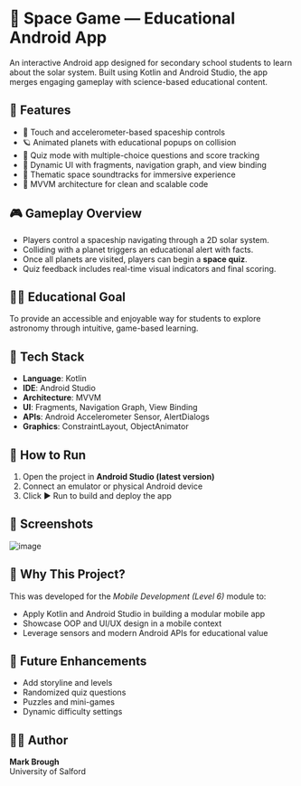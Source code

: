 # 🌌 Space Game — Educational Android App

An interactive Android app designed for secondary school students to learn about the solar system. Built using Kotlin and Android Studio, the app merges engaging gameplay with science-based educational content.

## 📱 Features

- 🚀 Touch and accelerometer-based spaceship controls
- 🪐 Animated planets with educational popups on collision
- 🧠 Quiz mode with multiple-choice questions and score tracking
- 🎨 Dynamic UI with fragments, navigation graph, and view binding
- 🎵 Thematic space soundtracks for immersive experience
- 📐 MVVM architecture for clean and scalable code

## 🎮 Gameplay Overview

- Players control a spaceship navigating through a 2D solar system.
- Colliding with a planet triggers an educational alert with facts.
- Once all planets are visited, players can begin a **space quiz**.
- Quiz feedback includes real-time visual indicators and final scoring.

## 🧑‍🏫 Educational Goal

To provide an accessible and enjoyable way for students to explore astronomy through intuitive, game-based learning.

## 🔧 Tech Stack

- **Language**: Kotlin
- **IDE**: Android Studio
- **Architecture**: MVVM
- **UI**: Fragments, Navigation Graph, View Binding
- **APIs**: Android Accelerometer Sensor, AlertDialogs
- **Graphics**: ConstraintLayout, ObjectAnimator

## 🚀 How to Run

1. Open the project in **Android Studio (latest version)**
2. Connect an emulator or physical Android device
3. Click ▶️ Run to build and deploy the app

## 📸 Screenshots

![image](https://github.com/user-attachments/assets/b1b955ec-9819-46d2-8e62-2f2174a5891a)


## 🧠 Why This Project?

This was developed for the *Mobile Development (Level 6)* module to:
- Apply Kotlin and Android Studio in building a modular mobile app
- Showcase OOP and UI/UX design in a mobile context
- Leverage sensors and modern Android APIs for educational value

## 🏁 Future Enhancements

- Add storyline and levels
- Randomized quiz questions
- Puzzles and mini-games
- Dynamic difficulty settings

## 👨‍🎓 Author

**Mark Brough**   
University of Salford
